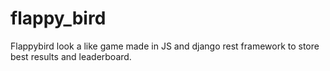 # flappy_bird

Flappybird look a like game made in JS and django rest framework to store best results and leaderboard.

